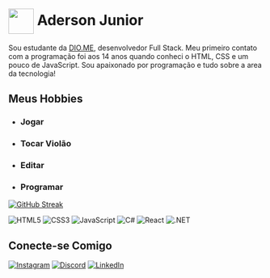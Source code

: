 <h1>
  <img src="https://media1.giphy.com/media/v1.Y2lkPTc5MGI3NjExa3V6NTE4bGo4amFtdGJhYjNxMXZrbXYxamZ5cWp2aHZqZDBxbzE2NCZlcD12MV9pbnRlcm5hbF9naWZfYnlfaWQmY3Q9cw/UQ1EI1ML2ABQdbebup/giphy.webp" width="50px" align="center"></a>
  <spam>Aderson Junior</spam>
</h1>
Sou estudante da <a href="https://www.dio.me"> DIO.ME</a>, desenvolvedor Full Stack.
Meu primeiro contato com a programação foi aos 14 anos quando conheci o HTML, CSS e um pouco de JavaScript. Sou apaixonado por programação e tudo sobre a area da tecnologia!

## Meus Hobbies

- ### Jogar
- ### Tocar Violão
- ### Editar
- ### Programar

[![GitHub Streak](https://streak-stats.demolab.com?user=AdersonJuinor&theme=tokyonight&hide_border=&locale=pt_BR)](https://git.io/streak-stats)

![HTML5](https://img.shields.io/badge/HTML5-E34F26?style=for-the-badge&logo=html5&logoColor=white) ![CSS3](https://img.shields.io/badge/CSS3-1572B6?style=for-the-badge&logo=css3&logoColor=white) 	![JavaScript](https://img.shields.io/badge/JavaScript-F7DF1E?style=for-the-badge&logo=javascript&logoColor=black) ![C#](https://img.shields.io/badge/C%23-239120?style=for-the-badge&logo=c-sharp&logoColor=white) ![React](https://img.shields.io/badge/React-20232A?style=for-the-badge&logo=react&logoColor=61DAFB) ![.NET](https://img.shields.io/badge/.NET-5C2D91?style=for-the-badge&logo=.net&logoColor=white)


## Conecte-se Comigo
[![Instagram](https://img.shields.io/badge/-Instagram-%23E4405F?style=for-the-badge&logo=instagram&logoColor=white)](https://www.instagram.com/extractuswands02/) 
[![Discord](https://img.shields.io/badge/Discord-7289DA?style=for-the-badge&logo=discord&logoColor=white)](https://discord.gg/9GMAPMCqQB)
[![LinkedIn](https://img.shields.io/badge/LinkedIn-0077B5?style=for-the-badge&logo=linkedin&logoColor=white)](https://www.linkedin.com/in/aderson-junior-66335525a)
